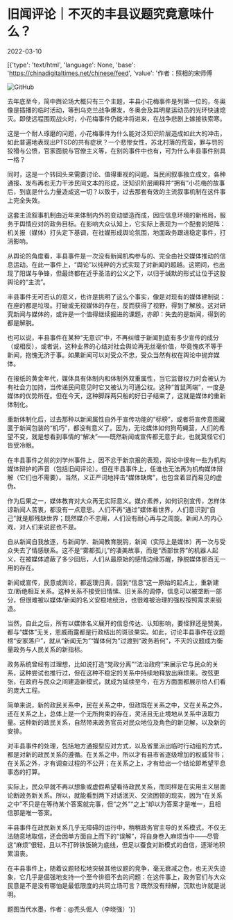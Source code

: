 # 旧闻评论｜不灭的丰县议题究竟意味什么？

2022-03-10

[{'type': 'text/html', 'language': None, 'base': 'https://chinadigitaltimes.net/chinese/feed', 'value': '作者：照相的宋师傅

![GitHub](https://chinadigitaltimes.net/chinese/files/2022/03/image-1646903629778.png)

去年底至今，简中舆论场大概只有三个主题，丰县小花梅事件是列第一位的，冬奥像是插播的临时活动，等到乌克兰战争爆发，冬奥会及其明星运动员的光环快速熄灭。即使远程围观战火时，小花梅事件仍能冲将进来，在战争悲剧上嫁接铁索寒。

这是一个耐人琢磨的问题，小花梅事件为什么能对泛知识阶层造成如此大的冲击，如此普遍地表现出PTSD的共有症状？一个悲惨女性，苏北村落的荒蛮，罪与罚的狡猾与公愤，官家面貌与官僚主义等，在别的事件中也有，可为什么丰县事件别具一格？

同时，这是一个转回头来需要讨论、值得重视的问题。当民间叙事独立成文，各种通报、发布再也无力干涉民间文本的形成，泛知识阶层阐释并“拥有”小花梅的故事后，到底是什么力量造成这一切？以致于，过去那套有效的主流叙事机制在这件事上完全失效。

这套主流叙事机制由近年来体制内外的变动塑造而成，因应信息环境的新格局，服务于舆情应对的政务目标。在影响大众认知上，它实际上表现为一个配套的矩阵：机关报（媒体）打头定下基调，在社媒形成舆论氛围，地面政务跟进稳定事件，打消影响。

从舆论的角度看，丰县事件是一次没有新闻机构参与的、完全由社交媒体推动的信息运动。在此一事件上，“舆论”以纯粹的方式实现了对新闻的超越。这期间，也出现了阳谋与争锋，但最终都在近乎圣洁的公义之下，以归于缄默的形式让位于这股舆论的“主流”。

丰县事件无可否认的意义，也许是挑明了这么个事实，像是对现有的媒体建制说：在座的都是垃圾。打破或无视媒体的存在，反而获得了视野，得到了解放。这对研究新闻与媒体的，或许是一个值得继续掘进的课题，亦即：失去的是新闻，得到的都是解脱。

也可以说，丰县事件在某种“无意识”中，不再纠缠于新闻到底有多少宣传的成分（或相反），或者说，这种业界的心结对社会舆论再无丝毫价值，毕竟愧疚不等于新闻，抱愧无济于事。如果新闻可以对受众不忠，受众当然有权在舆论中抛弃媒体。

在报纸的黄金年代，媒体具有体制内和体制外双重属性，当它监督权力时会被认为有社会力加持，当传递民间意见时它又被认为可通公权。这种“首鼠两端”，一度是媒体的优势所在。但在今天，这种脚踩两只船的好日子结束了，这就是媒体的重新体制化。

重新体制化后，过去那种以新闻属性自外于宣传功能的“标榜”，或者将宣传意图藏匿于新闻包装的“机巧”，都没有意义了。因为，无论媒体如何狗苟蝇营，人们的希望不变，就是想看到事情的“解决”——既然新闻或宣传都无意于此，也就莫怪它们皆受冷眼。

在丰县事件之前的刘学州事件上，因不忿于新京报的表现，舆论中很有一些为机构媒体辩护的声音（包括旧闻评论）。但在丰县事件上，任谁也无法再为机构媒体辩解（它们也不需要）。当然，义正严词地抨击“媒体缺席”，也包含着显而易见的虚伪。

作为后果之一，媒体教育对大众再无实际意义。媒介素养，如何识别宣传，怎样体谅新闻人苦衷，都没有一点意思。人们不再“通过”媒体看世界，人们意识到“自己”就是那残缺世界；既然媒介不忠用，人们没有耐心再与之周旋。新闻人的内心戏，对人们来说屁也不是。

自从新闻自我放逐，与新闻学、新闻教育脱钩，新闻（实际上是媒体）再一次与受众失去了情感联系。这不是“雾都孤儿”的凄美故事，而是“西部世界”的机器人起义，在被媒体遮蔽了多少回后，人们从最原始的感情边缘苏醒，挣脱媒体那百无一用的存在。

新闻或宣传，民意或舆论，都返璞归真，回到“信息”这一原始的起点上，重新建立/断绝相互关系。这种关系不接受旧情愫、旧关系的调停，信息可以被垄断一部分，但很难被以媒体/新闻的名义安稳地统治，也很难被治理的强权按照需求来锻造。

当然，自此之后，所有以媒体名义展开的信息传达、认知影响，要怪罪还是赞美，都与“媒体”无关，恩威雨露都是行政结出的斑驳果实。如此，讨论丰县事件在议题榜“安家落户”，就从“新闻无为”“媒体何为”过渡到“政务若何”，不灭的议题成为衡量政务与人民关系的新指标。

政务系统曾经有过理想，比如说打造“党政分离”“法治政府”来展示它与民众的关系，这种尝试也推行过，但在这种不稳定的关系中持续地释放出麻烦来。改弦更张，在政府与民众之间建造新模式，就成为延续至今，在方方面面都展示给人们看的庞大工程。

简单来说，新的政民关系中，民在关系之中，但政既在关系之中，又在关系之外，还在关系之上，总体上是一个无所拘束的存在，灵活且无止境地从关系中汲取力量。这种新的政民关系，自然带来政务官员对民众地位及角色的新见解，以及新的安排。

对丰县事件的处理，包括地方通报型应对方式，以及省里派出临时行动组的方式，都是对新的政民关系的遵循。在关系之中，所以才有县市省逐级增加的权威背书；在关系之外，才有调查过程的不公开；在关系之上，才有给出一个结论即希望平息事态的打算。

实际上，民众早就不再以想象或虚假希望看待政民关系，而同样是在实用主义层面论断政务新关系。所以，就能看到两下对话泯灭、交流困顿的现实，因为“在关系之中”不只是在等待某个答案就完事，但“之外”“之上”却以为答案才是唯一，且相信那是唯一答案。

丰县事件在政民新关系几乎无障碍的运行中，稍稍政务官主导的关系模式，不仅无法随意地取信，还会因单方面自上而下的“误解”，将自身卷入麻烦当中——尽管这“麻烦”很轻，且以不打碎铁饭碗为底线，但足以蚕食对新模式的自信，逐渐地积累沮丧。

在丰县事件上，随着议题轻松地突破其他议题的竞争，毫无衰减之色，也无灭失迹象，它几乎是倔强地支持一个至今徘徊不去的问题：在这件事上，政务官们与大众民意是不是没有哪怕是最低限度的共同立场可言？既然没有辩解，沉默也许就是说明。

题图当代水墨，作者：@秃头倔人（李晓强）'}]